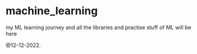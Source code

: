 # machine_learning
my ML learning journey
  and all the libraries and practise stuff of ML will be here
  
  
  @12-12-2022.
